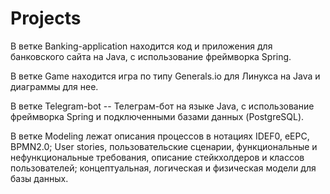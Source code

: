 # Projects
В ветке Banking-application находится код и приложения для банковского сайта на Java, с использование фреймворка Spring. 

В ветке Game находится игра по типу Generals.io для Линукса на Java и диаграммы для нее.

В ветке Telegram-bot -- Телеграм-бот на языке Java, с использование фреймворка Spring и подключенными базами данных (PostgreSQL).

В ветке Modeling лежат описания процессов в нотациях IDEF0, eEPC, BPMN2.0;	User stories, пользовательские сценарии, функциональные и нефункциональные требования, описание стейкхолдеров и классов пользователей; концептуальная, логическая и физическая модели для базы данных.
